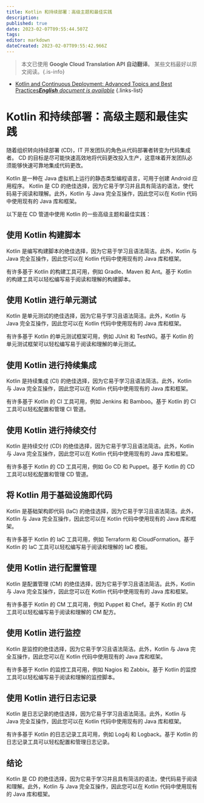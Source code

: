 ```yaml
---
title: Kotlin 和持续部署：高级主题和最佳实践
description: 
published: true
date: 2023-02-07T09:55:44.507Z
tags: 
editor: markdown
dateCreated: 2023-02-07T09:55:42.966Z
---
```


> 本文已使用 **Google Cloud Translation API 自动翻译**。
某些文档最好以原文阅读。{.is-info}



- [Kotlin and Continuous Deployment: Advanced Topics and Best Practices***English** document is available*](/en/Knowledge-base/Kotlin/kotlin-and-continuous-deployment-advanced-topics-and-best-practices)
{.links-list}


# Kotlin 和持续部署：高级主题和最佳实践

随着组织转向持续部署 (CD)，IT 开发团队的角色从代码部署者转变为代码集成者。 CD 的目标是尽可能快速高效地将代码更改投入生产，这意味着开发团队必须能够快速可靠地集成代码更改。

Kotlin 是一种在 Java 虚拟机上运行的静态类型编程语言，可用于创建 Android 应用程序。 Kotlin 是 CD 的绝佳选择，因为它易于学习并且具有简洁的语法，使代码易于阅读和理解。此外，Kotlin 与 Java 完全互操作，因此您可以在 Kotlin 代码中使用现有的 Java 库和框架。

以下是在 CD 管道中使用 Kotlin 的一些高级主题和最佳实践：

## 使用 Kotlin 构建脚本

Kotlin 是编写构建脚本的绝佳选择，因为它易于学习且语法简洁。此外，Kotlin 与 Java 完全互操作，因此您可以在 Kotlin 代码中使用现有的 Java 库和框架。

有许多基于 Kotlin 的构建工具可用，例如 Gradle、Maven 和 Ant。基于 Kotlin 的构建工具可以轻松编写易于阅读和理解的构建脚本。

## 使用 Kotlin 进行单元测试

Kotlin 是单元测试的绝佳选择，因为它易于学习且语法简洁。此外，Kotlin 与 Java 完全互操作，因此您可以在 Kotlin 代码中使用现有的 Java 库和框架。

有许多基于 Kotlin 的单元测试框架可用，例如 JUnit 和 TestNG。基于 Kotlin 的单元测试框架可以轻松编写易于阅读和理解的单元测试。

## 使用 Kotlin 进行持续集成

Kotlin 是持续集成 (CI) 的绝佳选择，因为它易于学习且语法简洁。此外，Kotlin 与 Java 完全互操作，因此您可以在 Kotlin 代码中使用现有的 Java 库和框架。

有许多基于 Kotlin 的 CI 工具可用，例如 Jenkins 和 Bamboo。基于 Kotlin 的 CI 工具可以轻松配置和管理 CI 管道。

## 使用 Kotlin 进行持续交付

Kotlin 是持续交付 (CD) 的绝佳选择，因为它易于学习且语法简洁。此外，Kotlin 与 Java 完全互操作，因此您可以在 Kotlin 代码中使用现有的 Java 库和框架。

有许多基于 Kotlin 的 CD 工具可用，例如 Go CD 和 Puppet。基于 Kotlin 的 CD 工具可以轻松配置和管理 CD 管道。

## 将 Kotlin 用于基础设施即代码

Kotlin 是基础架构即代码 (IaC) 的绝佳选择，因为它易于学习且语法简洁。此外，Kotlin 与 Java 完全互操作，因此您可以在 Kotlin 代码中使用现有的 Java 库和框架。

有许多基于 Kotlin 的 IaC 工具可用，例如 Terraform 和 CloudFormation。基于 Kotlin 的 IaC 工具可以轻松编写易于阅读和理解的 IaC 模板。

## 使用 Kotlin 进行配置管理

Kotlin 是配置管理 (CM) 的绝佳选择，因为它易于学习且语法简洁。此外，Kotlin 与 Java 完全互操作，因此您可以在 Kotlin 代码中使用现有的 Java 库和框架。

有许多基于 Kotlin 的 CM 工具可用，例如 Puppet 和 Chef。基于 Kotlin 的 CM 工具可以轻松编写易于阅读和理解的 CM 配方。

## 使用 Kotlin 进行监控

Kotlin 是监控的绝佳选择，因为它易于学习且语法简洁。此外，Kotlin 与 Java 完全互操作，因此您可以在 Kotlin 代码中使用现有的 Java 库和框架。

有许多基于 Kotlin 的监控工具可用，例如 Nagios 和 Zabbix。基于 Kotlin 的监控工具可以轻松编写易于阅读和理解的监控脚本。

## 使用 Kotlin 进行日志记录

Kotlin 是日志记录的绝佳选择，因为它易于学习且语法简洁。此外，Kotlin 与 Java 完全互操作，因此您可以在 Kotlin 代码中使用现有的 Java 库和框架。

有许多基于 Kotlin 的日志记录工具可用，例如 Log4j 和 Logback。基于 Kotlin 的日志记录工具可以轻松配置和管理日志记录。

## 结论

Kotlin 是 CD 的绝佳选择，因为它易于学习并且具有简洁的语法，使代码易于阅读和理解。此外，Kotlin 与 Java 完全互操作，因此您可以在 Kotlin 代码中使用现有的 Java 库和框架。